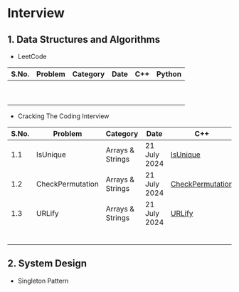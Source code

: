 # Interview

## 1. Data Structures and Algorithms

* LeetCode

| S.No. | Problem | Category | Date | C++ | Python | 
|-------|---------|----------|------|-----|--------|
|  |  |  |  |  |  |
|  |  |  |  |  |  |
|  |  |  |  |  |  |
|  |  |  |  |  |  |
|  |  |  |  |  |  |
|  |  |  |  |  |  |
|  |  |  |  |  |  |
|  |  |  |  |  |  |
|  |  |  |  |  |  |

* Cracking The Coding Interview

| S.No. | Problem            | Category         | Date         | C++                                                             | Python | 
|-------|--------------------|------------------|--------------|-----------------------------------------------------------------|--------|
| 1.1   | IsUnique           | Arrays & Strings | 21 July 2024 | [IsUnique](/DSA/CrackingTheCodingInterview/C++/1.1.cpp)         |        |
| 1.2   | CheckPermutation   | Arrays & Strings | 21 July 2024 | [CheckPermutation](/DSA/CrackingTheCodingInterview/C++/1.2.cpp) |        |
| 1.3   | URLify             | Arrays & Strings | 21 July 2024 | [URLify](/DSA/CrackingTheCodingInterview/C++/1.3.cpp)           |        |
|  |  |  |  |  |  |
|  |  |  |  |  |  |
|  |  |  |  |  |  |
|  |  |  |  |  |  |
|  |  |  |  |  |  |
|  |  |  |  |  |  |

## 2. System Design

* Singleton Pattern